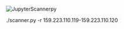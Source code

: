 
![JupyterScannerpy](https://github.com/SWI33/JupyterScanner/assets/59851390/79772104-489a-4287-8fb3-3ce5bd1f1a33)

./scanner.py -r 159.223.110.119-159.223.110.120

